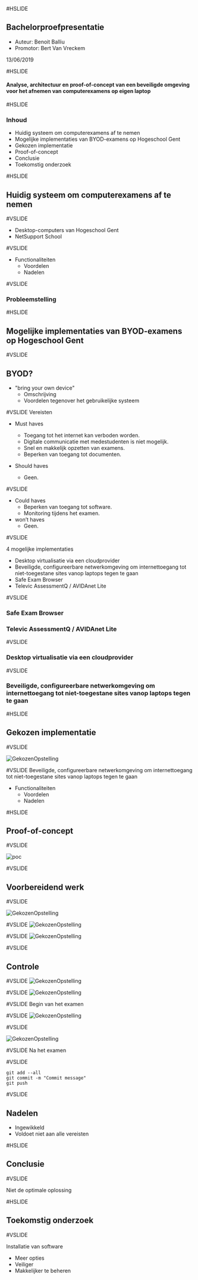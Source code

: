 #HSLIDE
## Bachelorproefpresentatie

- Auteur: Benoit Balliu
- Promotor: Bert Van Vreckem

13/06/2019

#HSLIDE
#### Analyse, architectuur en proof-of-concept van een beveiligde omgeving voor het afnemen van computerexamens op eigen laptop


#HSLIDE

### Inhoud

- Huidig systeem om computerexamens af te nemen
- Mogelijke implementaties van BYOD-examens op Hogeschool Gent
- Gekozen implementatie
- Proof-of-concept
- Conclusie
- Toekomstig onderzoek

#HSLIDE

## Huidig systeem om computerexamens af te nemen

#VSLIDE

- Desktop-computers van Hogeschool Gent
- NetSupport School

#VSLIDE

- Functionaliteiten
  - Voordelen
  - Nadelen

#VSLIDE

### Probleemstelling

#HSLIDE

## Mogelijke implementaties van BYOD-examens op Hogeschool Gent

#VSLIDE

## BYOD?
- "bring your own device"
  - Omschrijving
  - Voordelen tegenover het gebruikelijke systeem

#VSLIDE
Vereisten

- Must haves
  - Toegang tot het internet kan verboden worden.
  - Digitale communicatie met medestudenten is niet mogelijk.
  - Snel en makkelijk opzetten van examens.
  - Beperken van toegang tot documenten.

- Should haves
  - Geen.

#VSLIDE

- Could haves
  - Beperken van toegang tot software.
  - Monitoring tijdens het examen.
- won’t haves
  - Geen.


#VSLIDE

4 mogelijke implementaties
- Desktop virtualisatie via een cloudprovider
- Beveiligde, configureerbare netwerkomgeving om internettoegang tot niet-toegestane sites vanop laptops tegen te gaan
- Safe Exam Browser
- Televic AssessmentQ / AVIDAnet Lite


#VSLIDE
### Safe Exam Browser
###  Televic AssessmentQ / AVIDAnet Lite

#VSLIDE
### Desktop virtualisatie via een cloudprovider

#VSLIDE
### Beveiligde, configureerbare netwerkomgeving om internettoegang tot niet-toegestane sites vanop laptops tegen te gaan


#HSLIDE

## Gekozen implementatie

#VSLIDE



![GekozenOpstelling](assets/images/OpstellingNWOMG.png)


#VSLIDE
Beveiligde, configureerbare netwerkomgeving om internettoegang tot niet-toegestane sites vanop laptops tegen te gaan


- Functionaliteiten
  - Voordelen
  - Nadelen

#HSLIDE

## Proof-of-concept

#VSLIDE

![poc](assets/images/gns3FinalPoC.jpg)

#VSLIDE
## Voorbereidend werk

#VSLIDE

![GekozenOpstelling](assets/images/Git01.png)

#VSLIDE
![GekozenOpstelling](assets/images/CSV1.png)

#VSLIDE
![GekozenOpstelling](assets/images/CSV2.png)

#VSLIDE
## Controle

#VSLIDE
![GekozenOpstelling](assets/images/Linkblock1.png)

#VSLIDE
![GekozenOpstelling](assets/images/Linkblock2.png)

#VSLIDE
Begin van het examen

#VSLIDE
![GekozenOpstelling](assets/images/Fork1.png)

#VSLIDE

![GekozenOpstelling](assets/images/Check01.png)

#VSLIDE
Na het examen

#VSLIDE

```
git add --all
git commit -m "Commit message"
git push
```

#VSLIDE

## Nadelen
- Ingewikkeld
- Voldoet niet aan alle vereisten

#HSLIDE

## Conclusie

#VSLIDE

Niet de optimale oplossing

#HSLIDE

## Toekomstig onderzoek

#VSLIDE

Installatie van software
- Meer opties
- Veiliger
- Makkelijker te beheren
